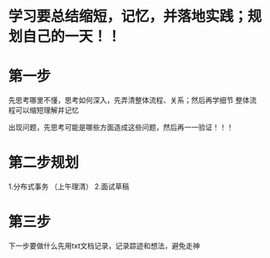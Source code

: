 # 学习要总结缩短，记忆，并落地实践；规划自己的一天！！


# 第一步
先思考哪里不懂，思考如何深入，先弄清整体流程、关系；然后再学细节
整体流程可以缩短理解并记忆

出现问题，先思考可能是哪些方面造成这些问题，然后再一一验证！！！

# 第二步规划
1.分布式事务 （上午理清）
2.面试草稿

# 第三步
下一步要做什么先用txt文档记录，记录踪迹和想法，避免走神